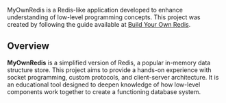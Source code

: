 MyOwnRedis is a Redis-like application developed to enhance understanding of low-level programming concepts. This project was created by following the guide available at [Build Your Own Redis](https://build-your-own.org/redis/).

## Overview

**MyOwnRedis** is a simplified version of Redis, a popular in-memory data structure store. This project aims to provide a hands-on experience with socket programming, custom protocols, and client-server architecture. It is an educational tool designed to deepen knowledge of how low-level components work together to create a functioning database system.
